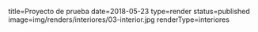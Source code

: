 title=Proyecto de prueba
date=2018-05-23
type=render
status=published
image=img/renders/interiores/03-interior.jpg
renderType=interiores
~~~~~~